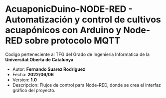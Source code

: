# AcuaponicDuino-NODE-RED - Automatización y control de cultivos acuapónicos con Arduino y Node-RED sobre protocolo MQTT
Codigo perteneciente al TFG del Grado de Ingenieria Informatica de la **Universitat Oberta de Catalunya**

- Autor: **Fernando Suarez Rodriguez**
- Fecha: **2022/06/06**
- Version: **1.0**
- Descripcion: Flujos de control para Node-RED, donde se crea el interfaz gráfico del proyecto.
